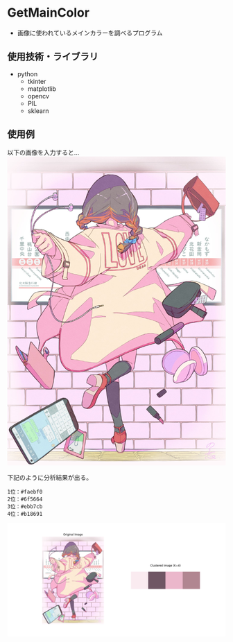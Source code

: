 # GetMainColor
- 画像に使われているメインカラーを調べるプログラム

## 使用技術・ライブラリ
- python
  - tkinter
  - matplotlib
  - opencv
  - PIL
  - sklearn
 
## 使用例
以下の画像を入力すると...
![input](./input.jpg)

下記のように分析結果が出る。

```
1位：#faebf0
2位：#6f5664
3位：#ebb7cb
4位：#b18691
```
![output](output.png)
